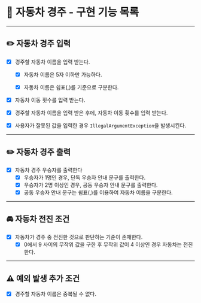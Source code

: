 # 📌 자동차 경주 - 구현 기능 목록

---

## ✏️ 자동차 경주 입력

- [x] 경주할 자동차 이름을 입력 받는다.
    - [x] 자동차 이름은 5자 이하만 가능하다.
    - [x] 자동차 이름은 쉼표(,)를 기준으로 구분한다.


- [x] 자동차 이동 횟수를 입력 받는다.


- [x] 경주할 자동차 이름을 입력 받은 후에, 자동차 이동 횟수를 입력 받는다.


- [x] 사용자가 잘못된 값을 입력한 경우 `IllegalArgumentException`을 발생시킨다.

---

## ✏️ 자동차 경주 출력
- [x] 자동차 경주 우승자를 출력한다
    - [x] 우승자가 1명인 경우, 단독 우승자 안내 문구를 출력한다.
    - [x] 우승자가 2명 이상인 경우, 공동 우승자 안내 문구를 출력한다.
    - [x] 공동 우승자 안내 문구는 쉼표(,)를 이용하여 자동차 이름을 구분한다.

---

## 🚘 자동차 전진 조건
- [x] 자동차가 경주 중 전진한 것으로 판단하는 기준이 존재한다.
    - [x] 0에서 9 사이의 무작위 값을 구한 후 무작위 값이 4 이상인 경우 자동차는 전진한다.

---

## ⚠️ 예외 발생 추가 조건
- [x] 경주할 자동차 이름은 중복될 수 없다.
